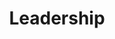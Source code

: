---
layout: leadership-all
permalink: /about/leadership/
title: Leadership
headline: Leadership
copy: Our leadership set our agenda and define how we work as an organization.
ffeatured_image: /uploads/headers/leadership-header.png
featured_image_960px: /uploads/headers/leadership-header-960px.png
featured_image_768px: /uploads/headers/leadership-header-768px.png
featured_image_576px: /uploads/headers/leadership-header-576px.png
image_description: Black and white collage of business executives
---